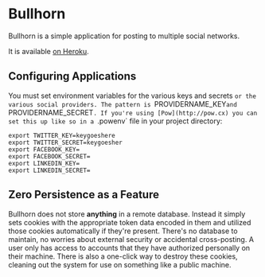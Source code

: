 # Bullhorn

Bullhorn is a simple application for posting to multiple social
networks.

It is available [on Heroku](http://bullhorn.heroku.com/).

## Configuring Applications

You must set environment variables for the various keys and secrets
`or the various social providers. The pattern is `PROVIDERNAME\_KEY` and 
`PROVIDERNAME\_SECRET`. If you're using [Pow](http://pow.cx) you can set
this up like so in a `.powenv` file in your project directory:

    export TWITTER_KEY=keygoeshere
    export TWITTER_SECRET=keygoesher
    export FACEBOOK_KEY=
    export FACEBOOK_SECRET=
    export LINKEDIN_KEY=
    export LINKEDIN_SECRET=

## Zero Persistence as a Feature

Bullhorn does not store **anything** in a remote database. Instead it
simply sets cookies with the appropriate token data encoded in them and
utilized those cookies automatically if they're present. There's no
database to maintain, no worries about external security or accidental
cross-posting. A user only has access to accounts that they have
authorized personally on their machine. There is also a one-click way to
destroy these cookies, cleaning out the system for use on something like
a public machine.
